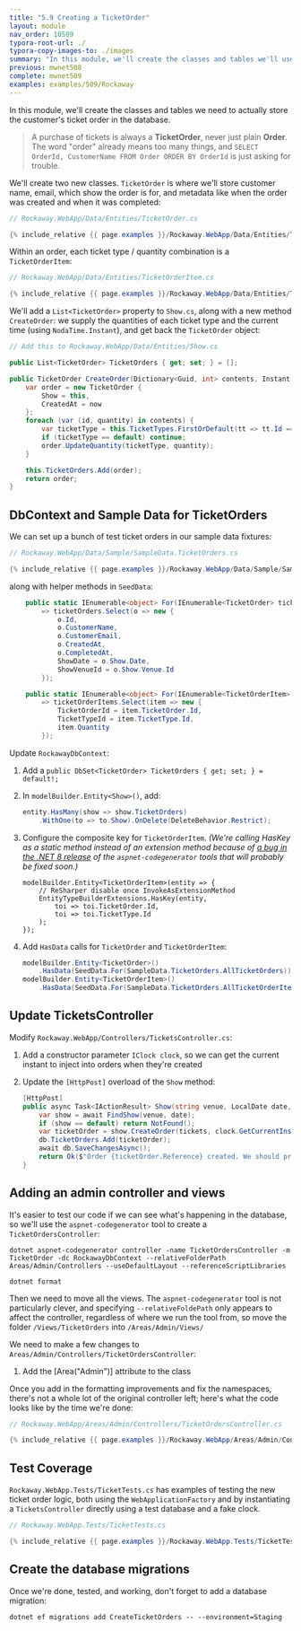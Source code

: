 ```yaml
---
title: "5.9 Creating a TicketOrder"
layout: module
nav_order: 10509
typora-root-url: ./
typora-copy-images-to: ./images
summary: "In this module, we'll create the classes and tables we'll use to store a customer's ticket selection in the database."
previous: mwnet508
complete: mwnet509
examples: examples/509/Rockaway
---
```


In this module, we'll create the classes and tables we need to actually store the customer's ticket order in the database.

> A purchase of tickets is always a **TicketOrder**, never just plain **Order**. The word "order" already means too many things, and `SELECT OrderId, CustomerName FROM Order ORDER BY OrderId` is just asking for trouble.

We'll create two new classes. `TicketOrder` is where we'll store customer name, email, which show the order is for, and metadata like when the order was created and when it was completed:

```csharp
// Rockaway.WebApp/Data/Entities/TicketOrder.cs

{% include_relative {{ page.examples }}/Rockaway.WebApp/Data/Entities/TicketOrder.cs %}
```

Within an order, each ticket type / quantity combination is a `TicketOrderItem`:

```csharp
// Rockaway.WebApp/Data/Entities/TicketOrderItem.cs

{% include_relative {{ page.examples }}/Rockaway.WebApp/Data/Entities/TicketOrderItem.cs %}
```

We'll add a `List<TicketOrder>` property to `Show.cs`, along with a new method `CreateOrder`: we supply the quantities of each ticket type and the current time (using `NodaTime.Instant`), and get back the `TicketOrder` object:

```csharp
// Add this to Rockaway.WebApp/Data/Entities/Show.cs

public List<TicketOrder> TicketOrders { get; set; } = [];

public TicketOrder CreateOrder(Dictionary<Guid, int> contents, Instant now) {
    var order = new TicketOrder {
        Show = this,
        CreatedAt = now
    };
    foreach (var (id, quantity) in contents) {
        var ticketType = this.TicketTypes.FirstOrDefault(tt => tt.Id == id);
        if (ticketType == default) continue;
        order.UpdateQuantity(ticketType, quantity);
    }

    this.TicketOrders.Add(order);
    return order;
}
```

## DbContext and Sample Data for TicketOrders

We can set up a bunch of test ticket orders in our sample data fixtures:

```csharp
// Rockaway.WebApp/Data/Sample/SampleData.TicketOrders.cs

{% include_relative {{ page.examples }}/Rockaway.WebApp/Data/Sample/SampleData.TicketOrders.cs %}
```

along with helper methods in `SeedData`:

```csharp
	public static IEnumerable<object> For(IEnumerable<TicketOrder> ticketOrders)
		=> ticketOrders.Select(o => new {
			o.Id,
			o.CustomerName,
			o.CustomerEmail,
			o.CreatedAt,
			o.CompletedAt,
			ShowDate = o.Show.Date,
			ShowVenueId = o.Show.Venue.Id
		});

	public static IEnumerable<object> For(IEnumerable<TicketOrderItem> ticketOrderItems)
		=> ticketOrderItems.Select(item => new {
			TicketOrderId = item.TicketOrder.Id,
			TicketTypeId = item.TicketType.Id,
			item.Quantity
		});
```

Update `RockawayDbContext`:

1. Add a `public DbSet<TicketOrder> TicketOrders { get; set; } = default!;`

2. In `modelBuilder.Entity<Show>()`, add:
   ```csharp
   entity.HasMany(show => show.TicketOrders)
       .WithOne(to => to.Show).OnDelete(DeleteBehavior.Restrict);
   ```

3. Configure the composite key for `TicketOrderItem`. *(We're calling HasKey as a static method instead of an extension method because of [a bug in the .NET 8 release](https://github.com/dotnet/Scaffolding/issues/2623) of the `aspnet-codegenerator` tools that will probably be fixed soon.)*
   ```
   modelBuilder.Entity<TicketOrderItem>(entity => {
       // ReSharper disable once InvokeAsExtensionMethod
       EntityTypeBuilderExtensions.HasKey(entity,
           toi => toi.TicketOrder.Id,
           toi => toi.TicketType.Id
       );
   });
   ```

4. Add `HasData` calls for `TicketOrder` and `TicketOrderItem`:
   ```csharp
   modelBuilder.Entity<TicketOrder>()
       .HasData(SeedData.For(SampleData.TicketOrders.AllTicketOrders));
   modelBuilder.Entity<TicketOrderItem>()
       .HasData(SeedData.For(SampleData.TicketOrders.AllTicketOrderItems));
   ```

## Update TicketsController

Modify `Rockaway.WebApp/Controllers/TicketsController.cs`:

1. Add a constructor parameter `IClock clock`, so we can get the current instant to inject into orders when they're created

2. Update the `[HttpPost]` overload of the `Show` method:
   ```csharp
   [HttpPost]
   public async Task<IActionResult> Show(string venue, LocalDate date, Dictionary<Guid, int> tickets) {
       var show = await FindShow(venue, date);
       if (show == default) return NotFound();
       var ticketOrder = show.CreateOrder(tickets, clock.GetCurrentInstant());
       db.TicketOrders.Add(ticketOrder);
       await db.SaveChangesAsync();
       return Ok($"Order {ticketOrder.Reference} created. We should probably capture some customer details next.");
   }
   ```

## Adding an admin controller and views

It's easier to test our code if we can see what's happening in the database, so we'll use the `aspnet-codegenerator` tool to create a `TicketOrdersController`:

```
dotnet aspnet-codegenerator controller -name TicketOrdersController -m TicketOrder -dc RockawayDbContext --relativeFolderPath Areas/Admin/Controllers --useDefaultLayout --referenceScriptLibraries

dotnet format
```

Then we need to move all the views. The `aspnet-codegenerator` tool is not particularly clever, and specifying `--relativeFoldePath` only appears to affect the controller, regardless of where we run the tool from, so move the folder `/Views/TicketOrders` into `/Areas/Admin/Views/`

We need to make a few changes to `Areas/Admin/Controllers/TicketOrdersController`:

1. Add the [Area("Admin")] attribute to the class

Once you add in the formatting improvements and fix the namespaces, there's not a whole lot of the original controller left; here's what the code looks like by the time we're done:

```csharp
// Rockaway.WebApp/Areas/Admin/Controllers/TicketOrdersController.cs

{% include_relative {{ page.examples }}/Rockaway.WebApp/Areas/Admin/Controllers/TicketOrdersController.cs %}
```

## Test Coverage

`Rockaway.WebApp.Tests/TicketTests.cs` has examples of testing the new ticket order logic, both using the `WebApplicationFactory` and by instantiating a `TicketsController` directly using a test database and a fake clock.

```csharp
// Rockaway.WebApp.Tests/TicketTests.cs

{% include_relative {{ page.examples }}/Rockaway.WebApp.Tests/TicketTests.cs %}
```

## Create the database migrations

Once we're done, tested, and working, don't forget to add a database migration:

```dotnetcli
dotnet ef migrations add CreateTicketOrders -- --environment=Staging
```







